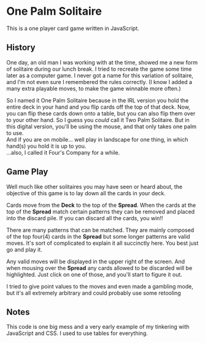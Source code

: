# One Palm Solitaire
This is a one player card game written in JavaScript. 

## History
One day, an old man I was working with at the time, 
showed me a new form of solitaire during our lunch break. 
I tried to recreate the game some time later as a computer game. 
I never got a name for this variation of solitaire, and I'm not even sure I remembered the rules correctly. (I know I added a many extra playable moves, to make the game winnable more often.)

So I named it One Palm Solitaire because in the IRL version you hold the entire deck in your hand and you
flip cards off the top of that deck. Now, you can flip these cards down onto a table, but you can also flip them over to your other hand. So I guess you _could_ call it Two Palm Solitaire. But in this digital version, you'll be using the mouse, and that only takes one palm to use. \
And if you are on mobile... well play in landscape for one thing, in which hand(s) you hold it is up to you. \
...also, I called it Four's Company for a while.

## Game Play
Well much like other solitaires you may have seen or heard about, the objective of this game is to lay down all the cards in your deck. 

Cards move from the **Deck** to the top of the **Spread**. When the cards at the top of the **Spread**
match certain patterns they can be removed and placed into the discard pile. 
If you can discard all the cards, you win!!

There are many patterns that can be matched. They are mainly composed of the top four(4) cards in the **Spread**
but some longer patterns are valid moves. It's sort of complicated to explain it all succinctly here. You best just go and play it.

Any valid moves will be displayed in the upper right of the screen. And when mousing over the **Spread** any 
cards allowed to be discarded will be highlighted. Just click on one of those, and you'll start to figure it out.

I tried to give point values to the moves and even made a gambling mode, but it's all extremely arbitrary and 
could probably use some retooling

## Notes
This code is one big mess and a very early example of my tinkering with JavaScript and CSS. 
I used to use tables for everything.
